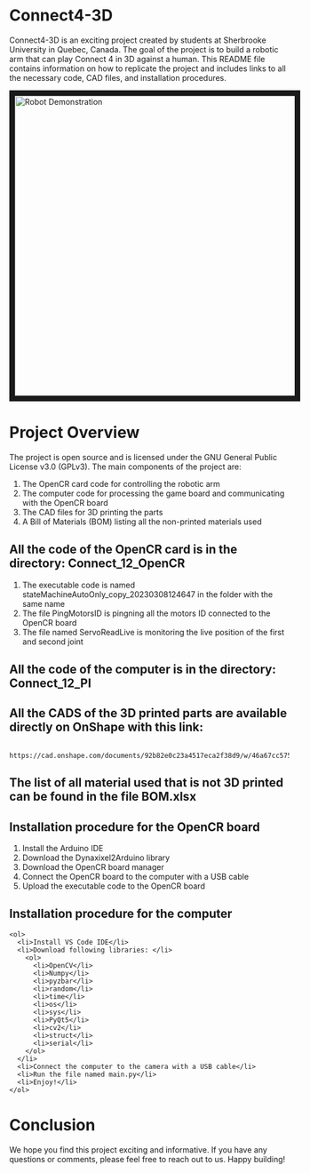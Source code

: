# Connect4-3D
Connect4-3D is an exciting project created by students at Sherbrooke University in Quebec, Canada. The goal of the project is to build a robotic arm that can play Connect 4 in 3D against a human. This README file contains information on how to replicate the project and includes links to all the necessary code, CAD files, and installation procedures.


<a href="https://youtu.be/UQO0S-S_vtE
" target="_blank"><img src="http://img.youtube.com/vi/UQO0S-S_vtE/0.jpg" 
alt="Robot Demonstration" width="720" height="540" border="10" /></a>

# Project Overview
The project is open source and is licensed under the GNU General Public License v3.0 (GPLv3). The main components of the project are:
<ol>
  <li>The OpenCR card code for controlling the robotic arm </li>
  <li>The computer code for processing the game board and communicating with the OpenCR board </li>
  <li>The CAD files for 3D printing the parts </li>
  <li>A Bill of Materials (BOM) listing all the non-printed materials used </li>
</ol>


## All the code of the OpenCR card is in the directory: Connect_12_OpenCR
<ol>
  <li>The executable code is named stateMachineAutoOnly_copy_20230308124647 in the folder with the same name</li>
  <li>The file PingMotorsID is pingning all the motors ID connected to the OpenCR board</li>
  <li>The file named ServoReadLive is monitoring the live position of the first and second joint</li>
</ol>

## All the code of the computer is in the directory: Connect_12_PI

## All the CADS of the 3D printed parts are available directly on OnShape with this link: 
                https://cad.onshape.com/documents/92b82e0c23a4517eca2f38d9/w/46a67cc575363ff8875ca5a8/e/41a671f2d443bbba929bd6fb

## The list of all material used that is not 3D printed can be found in the file BOM.xlsx

## Installation procedure for the OpenCR board

<ol>
  <li>Install the Arduino IDE</li>
  <li>Download the Dynaxixel2Arduino library</li>
  <li>Download the OpenCR board manager</li>
  <li>Connect the OpenCR board to the computer with a USB cable</li>
  <li>Upload the executable code to the OpenCR board</li>
</ol>



## Installation procedure for the computer
    <ol>
      <li>Install VS Code IDE</li>
      <li>Download following libraries: </li>
        <ol>
          <li>OpenCV</li>
          <li>Numpy</li>
          <li>pyzbar</li>
          <li>random</li>
          <li>time</li>
          <li>os</li>
          <li>sys</li>
          <li>PyQt5</li>
          <li>cv2</li>
          <li>struct</li>
          <li>serial</li>
        </ol>
      </li>
      <li>Connect the computer to the camera with a USB cable</li>
      <li>Run the file named main.py</li>
      <li>Enjoy!</li>
    </ol>



# Conclusion
We hope you find this project exciting and informative. If you have any questions or comments, please feel free to reach out to us. Happy building!


    